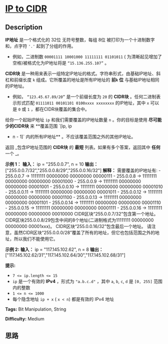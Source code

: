 # [IP to CIDR][title]

## Description

**IP地址** 是一个格式化的 32位 无符号整数，每组 8位 被打印为一个十进制数字和，点字符 `'.'` 起到了分组的作用。

  * 例如，二进制数 `00001111 10001000 11111111 01101011` ( 为清晰起见增加了空格)被格式化为IP地址将是 `“15.136.255.107”` 。

**CIDR块** 是一种用来表示一组特定IP地址的格式。字符串形式，由基础IP地址、斜杠和前缀长度 `k` 组成。它所覆盖的地址是所有IP地址的
**前`k` 位** 与基础IP地址相同的IP地址。

  * 例如， `“123.45.67.89/20”` 是一个前缀长度为 `20` 的  **CIDR块** 。任何二进制表示形式匹配 `01111011 00101101 0100xxxx xxxxxxxx` 的IP地址，其中 `x` 可以是 `0` 或 `1` ，都在CIDR块覆盖的集合中。

给你一个起始IP地址 `ip` 和我们需要覆盖的IP地址数量 `n` 。你的目标是使用 **尽可能少的CIDR块** 来  **覆盖范围  `[ip, ip
+ n - 1]` 内的所有IP地址** 。不应该覆盖范围之外的其他IP地址。

返回 _包含IP地址范围的 **CIDR块** 的 **最短** 列表。如果有多个答案，返回其中 **任何** 一个 _。



**示例 1：**
            **输入：** ip = "255.0.0.7", n = 10    **输出：** ["255.0.0.7/32","255.0.0.8/29","255.0.0.16/32"]    **解释：** 需要覆盖的IP地址有:    - 255.0.0.7 -> 11111111 00000000 00000000 00000111    - 255.0.0.8 -> 11111111 00000000 00000000 00001000    - 255.0.0.9 -> 11111111 00000000 00000000 00001001    - 255.0.0.10 -> 11111111 00000000 00000000 00001010    - 255.0.0.11 -> 11111111 00000000 00000000 00001011    - 255.0.0.12 -> 11111111 00000000 00000000 00001100    - 255.0.0.13 -> 11111111 00000000 00000000 00001101    - 255.0.0.14 -> 11111111 00000000 00000000 00001110    - 255.0.0.15 -> 11111111 00000000 00000000 00001111    - 255.0.0.16 -> 11111111 00000000 00000000 00010000    CIDR区块“255.0.0.7/32”包含第一个地址。    CIDR区块255.0.0.8/29包含中间的8个地址(二进制格式为11111111 00000000 00000000 00001xxx)。    CIDR区块“255.0.0.16/32”包含最后一个地址。    请注意，虽然CIDR区块“255.0.0.0/28”覆盖了所有的地址，但它也包括范围之外的地址，所以我们不能使用它。    

**示例 2:**
            **输入：** ip = "117.145.102.62", n = 8    **输出：** ["117.145.102.62/31","117.145.102.64/30","117.145.102.68/31"]    



**提示:**

  * `7 <= ip.length <= 15`
  * `ip` 是一个有效的  **IPv4**  ，形式为 `"a.b.c.d"` ，其中 `a`, `b`, `c`,  `d` 是 `[0, 255]` 范围内的整数
  * `1 <= n <= 1000`
  * 每个隐含地址 `ip + x` ( `x < n`) 都是有效的 IPv4 地址


**Tags:** Bit Manipulation, String

**Difficulty:** Medium

## 思路

[title]: https://leetcode-cn.com/problems/ip-to-cidr
